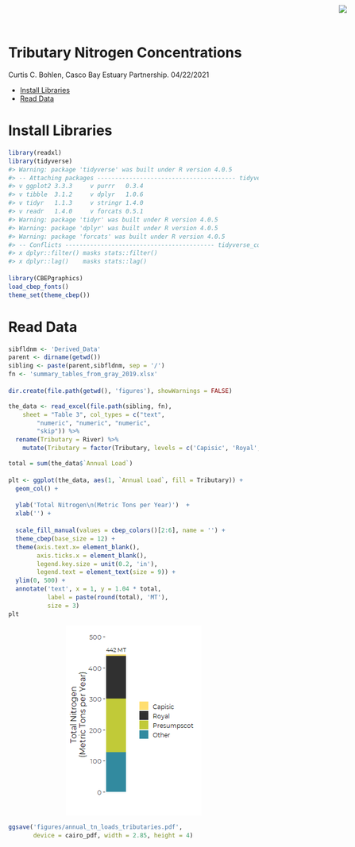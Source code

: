 Tributary Nitrogen Concentrations
================
Curtis C. Bohlen, Casco Bay Estuary Partnership.
04/22/2021

-   [Install Libraries](#install-libraries)
-   [Read Data](#read-data)

<img
    src="https://www.cascobayestuary.org/wp-content/uploads/2014/04/logo_sm.jpg"
    style="position:absolute;top:10px;right:50px;" />

# Install Libraries

``` r
library(readxl)
library(tidyverse)
#> Warning: package 'tidyverse' was built under R version 4.0.5
#> -- Attaching packages --------------------------------------- tidyverse 1.3.1 --
#> v ggplot2 3.3.3     v purrr   0.3.4
#> v tibble  3.1.2     v dplyr   1.0.6
#> v tidyr   1.1.3     v stringr 1.4.0
#> v readr   1.4.0     v forcats 0.5.1
#> Warning: package 'tidyr' was built under R version 4.0.5
#> Warning: package 'dplyr' was built under R version 4.0.5
#> Warning: package 'forcats' was built under R version 4.0.5
#> -- Conflicts ------------------------------------------ tidyverse_conflicts() --
#> x dplyr::filter() masks stats::filter()
#> x dplyr::lag()    masks stats::lag()

library(CBEPgraphics)
load_cbep_fonts()
theme_set(theme_cbep())
```

# Read Data

``` r
sibfldnm <- 'Derived_Data'
parent <- dirname(getwd())
sibling <- paste(parent,sibfldnm, sep = '/')
fn <- 'summary_tables_from_gray_2019.xlsx'

dir.create(file.path(getwd(), 'figures'), showWarnings = FALSE)
```

``` r
the_data <- read_excel(file.path(sibling, fn), 
    sheet = "Table 3", col_types = c("text", 
        "numeric", "numeric", "numeric", 
        "skip")) %>%
  rename(Tributary = River) %>%
    mutate(Tributary = factor(Tributary, levels = c('Capisic', 'Royal', 'Presumpscot', "Other")))
```

``` r
total = sum(the_data$`Annual Load`)

plt <- ggplot(the_data, aes(1, `Annual Load`, fill = Tributary)) +
  geom_col() +
  
  ylab('Total Nitrogen\n(Metric Tons per Year)')  +
  xlab('') +
  
  scale_fill_manual(values = cbep_colors()[2:6], name = '') +
  theme_cbep(base_size = 12) +
  theme(axis.text.x= element_blank(),
        axis.ticks.x = element_blank(),
        legend.key.size = unit(0.2, 'in'),
        legend.text = element_text(size = 9)) +
  ylim(0, 500) +
  annotate('text', x = 1, y = 1.04 * total, 
           label = paste(round(total), 'MT'), 
           size = 3)
plt
```

<img src="Casco_Tributary_Loading_Graphic_files/figure-gfm/unnamed-chunk-1-1.png" style="display: block; margin: auto;" />

``` r
ggsave('figures/annual_tn_loads_tributaries.pdf', 
       device = cairo_pdf, width = 2.85, height = 4)
```
